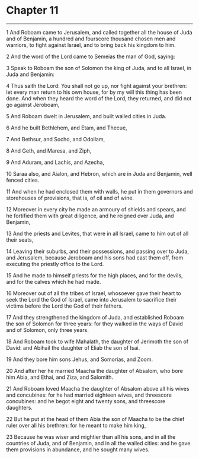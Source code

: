 # Chapter 11

***

1 And Roboam came to Jerusalem, and called together all the house of Juda and of Benjamin, a hundred and fourscore thousand chosen men and warriors, to fight against Israel, and to bring back his kingdom to him.

2 And the word of the Lord came to Semeias the man of God, saying:

3 Speak to Roboam the son of Solomon the king of Juda, and to all Israel, in Juda and Benjamin:

4 Thus saith the Lord: You shall not go up, nor fight against your brethren: let every man return to his own house, for by my will this thing has been done. And when they heard the word of the Lord, they returned, and did not go against Jeroboam,

5 And Roboam dwelt in Jerusalem, and built walled cities in Juda.

6 And he built Bethlehem, and Etam, and Thecue,

7 And Bethsur, and Socho, and Odollam,

8 And Geth, and Maresa, and Ziph,

9 And Aduram, and Lachis, and Azecha,

10 Saraa also, and Aialon, and Hebron, which are in Juda and Benjamin, well fenced cities.

11 And when he had enclosed them with walls, he put in them governors and storehouses of provisions, that is, of oil and of wine.

12 Moreover in every city he made an armoury of shields and spears, and he fortified them with great diligence, and he reigned over Juda, and Benjamin,

13 And the priests and Levites, that were in all Israel, came to him out of all their seats,

14 Leaving their suburbs, and their possessions, and passing over to Juda, and Jerusalem, because Jeroboam and his sons had cast them off, from executing the priestly office to the Lord.

15 And he made to himself priests for the high places, and for the devils, and for the calves which he had made.

16 Moreover out of all the tribes of Israel, whosoever gave their heart to seek the Lord the God of Israel, came into Jerusalem to sacrifice their victims before the Lord the God of their fathers.

17 And they strengthened the kingdom of Juda, and established Roboam the son of Solomon for three years: for they walked in the ways of David and of Solomon, only three years.

18 And Roboam took to wife Mahalath, the daughter of Jerimoth the son of David: and Abihail the daughter of Eliab the son of Isai.

19 And they bore him sons Jehus, and Somorias, and Zoom.

20 And after her he married Maacha the daughter of Absalom, who bore him Abia, and Ethai, and Ziza, and Salomith.

21 And Roboam loved Maacha the daughter of Absalom above all his wives and concubines: for he had married eighteen wives, and threescore concubines: and he begot eight and twenty sons, and threescore daughters.

22 But he put at the head of them Abia the son of Maacha to be the chief ruler over all his brethren: for he meant to make him king,

23 Because he was wiser and mightier than all his sons, and in all the countries of Juda, and of Benjamin, and in all the walled cities: and he gave them provisions in abundance, and he sought many wives.

